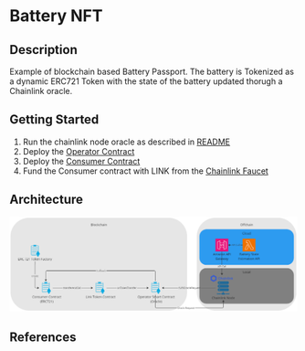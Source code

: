 # Battery NFT
## Description
Example of blockchain based Battery Passport. The battery is Tokenized as a dynamic ERC721 Token with the state of the battery updated thorugh a Chainlink oracle.

## Getting Started
1. Run the chainlink node oracle as described in [README](./chainlink_node/)
2. Deploy the [Operator Contract](./chainlink_node/operator/contracts/MyOperator.sol)
3. Deploy the [Consumer Contract](./client/contracts/BatteryERC721.sol)
4. Fund the Consumer contract with LINK from the [Chainlink Faucet](https://faucets.chain.link)

## Architecture
![architecture](./docs/pictures/architecture.png "architecture")

## References
